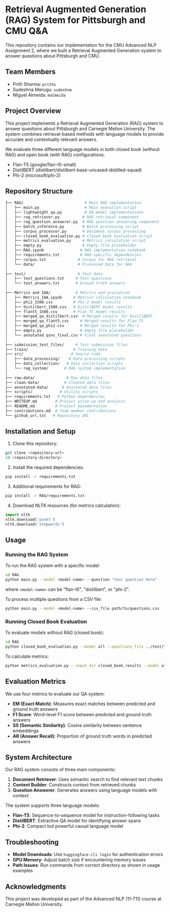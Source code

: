 # Retrieval Augmented Generation (RAG) System for Pittsburgh and CMU Q&A

This repository contains our implementation for the CMU Advanced NLP Assignment 2, where we built a Retrieval Augmented Generation system to answer questions about Pittsburgh and CMU.

## Team Members
- Prith Sharma: `priths`
- Sudeshna Merugu: `sudeshnm`
- Miguel Almeida: `malmeida`

## Project Overview

This project implements a Retrieval Augmented Generation (RAG) system to answer questions about Pittsburgh and Carnegie Mellon University. The system combines retrieval-based methods with language models to provide accurate and contextually relevant answers.

We evaluate three different language models in both closed book (without RAG) and open book (with RAG) configurations:
- Flan-T5 (google/flan-t5-small)
- DistilBERT (distilbert/distilbert-base-uncased-distilled-squad)
- Phi-2 (microsoft/phi-2)

## Repository Structure

```bash
├── RAG/                           # Main RAG implementation
│   ├── main.py                    # Main execution script
│   ├── lightweight_qa.py          # QA model implementations
│   ├── rag_retriever.py          # RAG retrieval component
│   ├── rag_question_answerer.py  # RAG question answering component
│   ├── batch_inference.py        # Batch processing script
│   ├── corpus_processor.py       # Document corpus processing
│   ├── closed_book_evaluation.py # Closed book evaluation script
│   ├── metrics_evaluation.py     # Metrics calculation script
│   ├── empty.py                  # Empty file placeholder
│   ├── RAG.ipynb                # RAG implementation notebook
│   ├── requirements.txt         # RAG-specific dependencies
│   ├── corpus.txt              # Corpus for RAG retrieval
│   └── data/                   # Processed data for RAG
│
├── test/                       # Test data
│   ├── test_questions.txt     # Test questions
│   └── test_answers.txt       # Ground truth answers
│
├── Metrics and IAA/           # Metrics and evaluation
│   ├── Metrics_IAA.ipynb     # Metrics calculation notebook
│   ├── phi2_1500.csv         # Phi-2 model results
│   ├── distilbert_1500.csv   # DistilBERT model results
│   ├── flant5_1500.csv       # Flan-T5 model results
│   ├── merged_qa_distilbert.csv  # Merged results for DistilBERT
│   ├── merged_qa_flant5.csv     # Merged results for Flan-T5
│   ├── merged_qa_phi2.csv       # Merged results for Phi-2
│   ├── empty.py                 # Empty file placeholder
│   └── annotated_qsns_final.csv # Final annotated questions
│
├── submission_test_files/     # Test submission files
├── train/                    # Training data
├── src/                     # Source code
│   ├── data_processing/    # Data processing scripts
│   ├── data_collection/   # Data collection scripts
│   └── rag_system/       # RAG system implementation
│
├── raw-data/              # Raw data files
├── clean-data/           # Cleaned data files
├── annotated-data/      # Annotated data files
├── scripts/            # Utility scripts
├── requirements.txt   # Python dependencies
├── WRITEUP.md        # Project write-up and analysis
├── README.md         # Project documentation
├── contributions.md  # Team member contributions
└── github_url.txt   # Repository URL
```


## Installation and Setup

1. Clone this repository:
```bash
git clone <repository-url>
cd <repository-directory>
```

2. Install the required dependencies:
```bash
pip install -r requirements.txt
```

3. Additional requirements for RAG:
```bash
pip install -r RAG/requirements.txt
```

4. Download NLTK resources (for metrics calculation):
```python
import nltk
nltk.download('punkt')
nltk.download('stopwords')
```

## Usage

### Running the RAG System

To run the RAG system with a specific model:

```bash
cd RAG
python main.py --model <model-name> --question "Your question here"
```

where `<model-name>` can be "flan-t5", "distilbert", or "phi-2".

To process multiple questions from a CSV file:

```bash
python main.py --model <model-name> --csv_file path/to/questions.csv
```

### Running Closed Book Evaluation

To evaluate models without RAG (closed book):

```bash
cd RAG
python closed_book_evaluation.py --model all --questions_file ../test/test_questions.txt --answers_file ../test/test_answers.txt --output_dir closed_book_results --batch_size 4
```

To calculate metrics:

```bash
python metrics_evaluation.py --input_dir closed_book_results --model all
```

## Evaluation Metrics

We use four metrics to evaluate our QA system:

- **EM (Exact Match)**: Measures exact matches between predicted and ground truth answers
- **F1 Score**: Word-level F1 score between predicted and ground truth answers
- **SS (Semantic Similarity)**: Cosine similarity between sentence embeddings
- **AR (Answer Recall)**: Proportion of ground truth words in predicted answers


## System Architecture

Our RAG system consists of three main components:

1. **Document Retriever**: Uses semantic search to find relevant text chunks
2. **Context Builder**: Constructs context from retrieved chunks
3. **Question Answerer**: Generates answers using language models with context

The system supports three language models:
- **Flan-T5**: Sequence-to-sequence model for instruction-following tasks
- **DistilBERT**: Extractive QA model for identifying answer spans
- **Phi-2**: Compact but powerful causal language model

## Troubleshooting

- **Model Downloads**: Use `huggingface-cli login` for authentication errors
- **GPU Memory**: Adjust batch size if encountering memory issues
- **Path Issues**: Run commands from correct directory as shown in usage examples

## Acknowledgments

This project was developed as part of the Advanced NLP (11-711) course at Carnegie Mellon University.